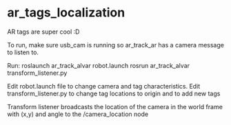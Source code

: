 # ar_tags_localization
AR tags are super cool :D

To run, make sure usb_cam is running so ar_track_ar has a camera message to listen to.

Run:
    roslaunch ar_track_alvar robot.launch
    rosrun ar_track_alvar transform_listener.py

Edit robot.launch file to change camera and tag characteristics.
Edit transform_listener.py to change tag locations to origin and to add new tags

Transform listener broadcasts the location of the camera in the world frame with
(x,y) and angle to the /camera_location node
